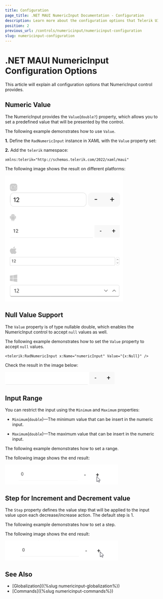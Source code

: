 ```yaml
---
title: Configuration
page_title: .NET MAUI NumericInput Documentation - Configuration
description: Learn more about the configuration options that Telerik UI for .NET MAUI NumericInput control provides.
position: 2
previous_url: /controls/numericinput/numericinput-configuration
slug: numericinput-configuration
---
```


# .NET MAUI NumericInput Configuration Options

This article will explain all configuration options that NumericInput control provides.

## Numeric Value

The NumericInput provides the `Value`(`double?`) property, which allows you to set a predefined value that will be presented by the control.

The following example demonstrates how to use `Value`.

**1.** Define the `RadNumericInput` instance in XAML with the `Value` property set:

<snippet id='numericinput-features-value'/>

**2.** Add the `telerik` namespace:

```XAML
xmlns:telerik="http://schemas.telerik.com/2022/xaml/maui"
```

The following image shows the result on different platforms:

![.NET MAUI NumericInput Value](images/numericinput-value.png)

## Null Value Support

The `Value` property is of type nullable double, which enables the NumericInput control to accept `null` values as well.

The following example demonstrates how to set the `Value` property to accept `null` values.

```XAML
<telerik:RadNumericInput x:Name="numericInput" Value="{x:Null}" />
```

Check the result in the image below:

![.NET MAUI NumericInput Null Value](images/numericinput-null-value.png)

## Input Range

You can restrict the input using the `Minimum` and `Maximum` properties:

* `Minimum`(`double`)&mdash;The minimum value that can be insert in the numeric input.

* `Maximum`(`double`)&mdash;The maximum value that can be insert in the numeric input.

The following example demonstrates how to set a range.

<snippet id='numericinput-features-minmax' />

The following image shows the end result:

![.NET MAUI NumericInput Minimum Maximum Values](images/numeric-min-max-values.gif)

## Step for Increment and Decrement value

The `Step` property defines the value step that will be applied to the input value upon each decrease/increase action. The default step is 1.

The following example demonstrates how to set a step.

<snippet id='numericinput-features-step' />

The following image shows the end result:

![.NET MAUI NumericInput Step Feature](images/numericinput-step-feature.gif)

## See Also

- [Globalization]({%slug numericinput-globalization%})
- [Commands]({%slug numericinput-commands%})
